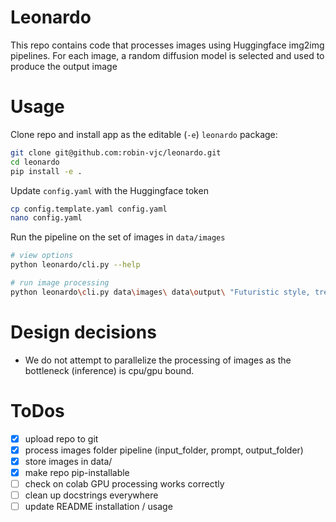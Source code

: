 # Leonardo

This repo contains code that processes images using Huggingface img2img pipelines. For each image, a random diffusion
model is selected and used to produce the output image

# Usage

Clone repo and install app as the editable (`-e`) `leonardo` package:
```bash
git clone git@github.com:robin-vjc/leonardo.git
cd leonardo
pip install -e .
```

Update `config.yaml` with the Huggingface token
```bash
cp config.template.yaml config.yaml
nano config.yaml
```

Run the pipeline on the set of images in `data/images`
```bash
# view options
python leonardo/cli.py --help

# run image processing
python leonardo\cli.py data\images\ data\output\ "Futuristic style, trending on artstation" --output-width=128 --strength=0.2 --guidance-scale=1.5
```

# Design decisions

- We do not attempt to parallelize the processing of images as the bottleneck (inference) is cpu/gpu bound.

# ToDos
- [x] upload repo to git
- [x] process images folder pipeline (input_folder, prompt, output_folder)
- [x] store images in data/
- [x] make repo pip-installable
- [ ] check on colab GPU processing works correctly
- [ ] clean up docstrings everywhere
- [ ] update README installation / usage

